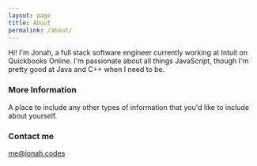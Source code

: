 ```yaml
---
layout: page
title: About
permalink: /about/
---
```


Hi! I'm Jonah, a full stack software engineer currently working at Intuit on Quickbooks Online. I'm passionate about all things JavaScript, though 
I'm pretty good at Java and C++ when I need to be. 

### More Information

A place to include any other types of information that you'd like to include about yourself.

### Contact me

[me@jonah.codes](mailto:me@jonah.codes)